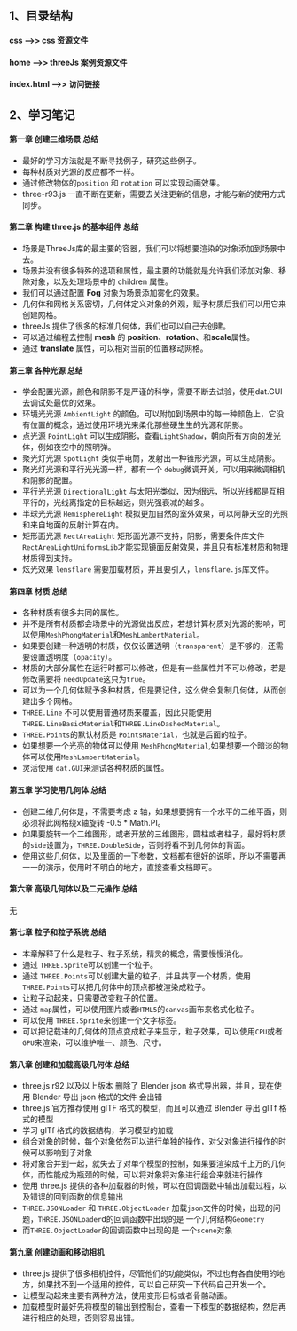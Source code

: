 ## 1、目录结构
#### css -->> css 资源文件
#### home -->> threeJs 案例资源文件
#### index.html -->> 访问链接

## 2、学习笔记
#### 第一章 创建三维场景 总结

- 最好的学习方法就是不断寻找例子，研究这些例子。
- 每种材质对光源的反应都不一样。
- 通过修改物体的`position` 和 `rotation` 可以实现动画效果。
- three-r93.js 一直不断在更新，需要去关注更新的信息，才能与新的使用方式同步。

#### 第二章 构建 three.js 的基本组件 总结

- 场景是ThreeJs库的最主要的容器，我们可以将想要渲染的对象添加到场景中去。
- 场景并没有很多特殊的选项和属性，最主要的功能就是允许我们添加对象、移除对象，以及处理场景中的 children 属性。
- 我们可以通过配置 **Fog** 对象为场景添加雾化的效果。
- 几何体和网格关系密切，几何体定义对象的外观，赋予材质后我们可以用它来创建网格。
- threeJs 提供了很多的标准几何体，我们也可以自己去创建。
- 可以通过编程去控制 **mesh** 的 **position**、**rotation**、和**scale**属性。
- 通过 **translate** 属性，可以相对当前的位置移动网格。

#### 第三章 各种光源 总结

- 学会配置光源，颜色和阴影不是严谨的科学，需要不断去试验，使用dat.GUI去调试处最优的效果。
- 环境光光源 `AmbientLight` 的颜色，可以附加到场景中的每一种颜色上，它没有位置的概念，通过使用环境光来柔化那些硬生生的光源和阴影。
- 点光源 `PointLight` 可以生成阴影，查看`LightShadow`，朝向所有方向的发光体，例如夜空中的照明弹。
- 聚光灯光源 `SpotLight` 类似手电筒，发射出一种锥形光源，可以生成阴影。
- 聚光灯光源和平行光光源一样，都有一个 `debug`微调开关，可以用来微调相机和阴影的配置。
- 平行光光源 `DirectionalLight` 与太阳光类似，因为很远，所以光线都是互相平行的，光线离指定的目标越远，则光强衰减的越多。
- 半球光光源 `HemisphereLight` 模拟更加自然的室外效果，可以阿静天空的光照和来自地面的反射计算在内。
- 矩形面光源 `RectAreaLight` 矩形面光源不支持，阴影，需要条件库文件 `RectAreaLightUniformsLib`才能实现镜面反射效果，并且只有标准材质和物理材质得到支持。
- 炫光效果 `lensflare` 需要加载材质，并且要引入，`lensflare.js`库文件。

#### 第四章 材质 总结

- 各种材质有很多共同的属性。
- 并不是所有材质都会场景中的光源做出反应，若想计算材质对光源的影响，可以使用`MeshPhongMaterial`和`MeshLambertMaterial`。
- 如果要创建一种透明的材质，仅仅设置透明（`transparent`）是不够的，还需要设置透明度（`opacity`）。
- 材质的大部分属性在运行时都可以修改，但是有一些属性并不可以修改，若是修改需要将 `needUpdate`这只为`true`。
- 可以为一个几何体赋予多种材质，但是要记住，这么做会复制几何体，从而创建出多个网格。
- `THREE.Line` 不可以使用普通材质来覆盖，因此只能使用`THREE.LineBasicMaterial`和`THREE.LineDashedMaterial`。
- `THREE.Points`的默认材质是 `PointsMaterial`，也就是后面的粒子。
- 如果想要一个光亮的物体可以使用 `MeshPhongMaterial`,如果想要一个暗淡的物体可以使用`MeshLambertMaterial`。
- 灵活使用 `dat.GUI`来测试各种材质的属性。

#### 第五章 学习使用几何体 总结

- 创建二维几何体是，不需要考虑 z 轴，如果想要拥有一个水平的二维平面，则必须将此网格绕x轴旋转 -0.5 * Math.PI。
- 如果要旋转一个二维图形，或者开放的三维图形，圆柱或者柱子，最好将材质的`side`设置为，`THREE.DoubleSide`，否则将看不到几何体的背面。
- 使用这些几何体，以及里面的一下参数，文档都有很好的说明，所以不需要再一一的演示，使用时不明白的地方，直接查看文档即可。

#### 第六章 高级几何体以及二元操作 总结

无

#### 第七章 粒子和粒子系统 总结

- 本章解释了什么是粒子、粒子系统，精灵的概念，需要慢慢消化。
- 通过 `THREE.Sprite`可以创建一个粒子。
- 通过 `THREE.Points`可以创建大量的粒子，并且共享一个材质，使用`THREE.Points`可以把几何体中的顶点都被渲染成粒子。
- 让粒子动起来，只需要改变粒子的位置。
- 通过 `map`属性，可以使用图片或者`HTML5`的`canvas`画布来格式化粒子。
- 可以使用 `THREE.Sprite`来创建一个文字标签。
- 可以把记载进的几何体的顶点变成粒子来显示，粒子效果，可以使用`CPU`或者`GPU`来渲染，可以维护唯一、颜色、尺寸。

#### 第八章 创建和加载高级几何体 总结

- three.js r92 以及以上版本 删除了 Blender json 格式导出器，并且，现在使用 Blender 导出 json 格式的文件 会出错
- three.js 官方推荐使用 glTF 格式的模型，而且可以通过 Blender 导出 glTf 格式的模型
- 学习 glTf 格式的数据结构，学习模型的加载
- 组合对象的时候，每个对象依然可以进行单独的操作，对父对象进行操作的时候可以影响到子对象
- 将对象合并到一起，就失去了对单个模型的控制，如果要渲染成千上万的几何体，而性能成为瓶颈的时候，可以将对象将对象进行组合来就进行操作
- 使用 three.js 提供的各种加载器的时候，可以在回调函数中输出加载过程，以及错误的回到函数的信息输出
- `THREE.JSONLoader` 和 `THREE.ObjectLoader` 加载`json`文件的时候，出现的问题，`THREE.JSONLoader`d的回调函数中出现的是 一个几何结构`Geometry`
- 而`THREE.ObjectLoader`的回调函数中出现的是 一个`scene`对象

#### 第九章 创建动画和移动相机

- three.js 提供了很多相机控件，尽管他们的功能类似，不过也有各自使用的地方，如果找不到一个适用的控件，可以自己研究一下代码自己开发一个。
- 让模型动起来主要有两种方法，使用变形目标或者骨骼动画。
- 加载模型时最好先将模型的输出到控制台，查看一下模型的数据结构，然后再进行相应的处理，否则容易出错。




